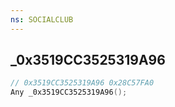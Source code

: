 ```yaml
---
ns: SOCIALCLUB
---
```

## _0x3519CC3525319A96

```c
// 0x3519CC3525319A96 0x28C57FA0
Any _0x3519CC3525319A96();
```

